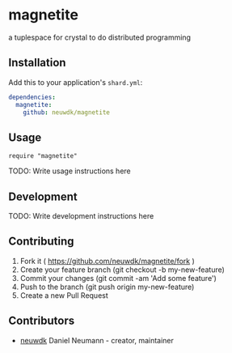 # magnetite

a tuplespace for crystal to do distributed programming

## Installation

Add this to your application's `shard.yml`:

```yaml
dependencies:
  magnetite:
    github: neuwdk/magnetite
```

## Usage

```crystal
require "magnetite"
```

TODO: Write usage instructions here

## Development

TODO: Write development instructions here

## Contributing

1. Fork it ( https://github.com/neuwdk/magnetite/fork )
2. Create your feature branch (git checkout -b my-new-feature)
3. Commit your changes (git commit -am 'Add some feature')
4. Push to the branch (git push origin my-new-feature)
5. Create a new Pull Request

## Contributors

- [neuwdk](https://github.com/neuwdk) Daniel Neumann - creator, maintainer
